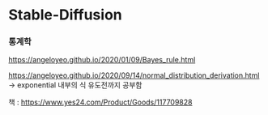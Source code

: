 # Stable-Diffusion

### 통계학
https://angeloyeo.github.io/2020/01/09/Bayes_rule.html

https://angeloyeo.github.io/2020/09/14/normal_distribution_derivation.html -> exponential 내부의 식 유도전까지 공부함

책 : https://www.yes24.com/Product/Goods/117709828
